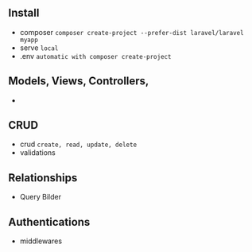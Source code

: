 ## Install
- composer `composer create-project --prefer-dist laravel/laravel myapp`
- serve `local`
- .env `automatic with composer create-project`

## Models, Views, Controllers,

-

## CRUD
- crud `create, read, update, delete`
- validations

## Relationships
- Query Bilder

## Authentications
- middlewares


